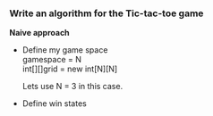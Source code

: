 ### Write an algorithm for the Tic-tac-toe game

**Naive approach**
- Define my game space   
   gamespace = N  
   int[][]grid = new int[N][N]
   
   Lets use N = 3 in this case.
   
- Define win states
